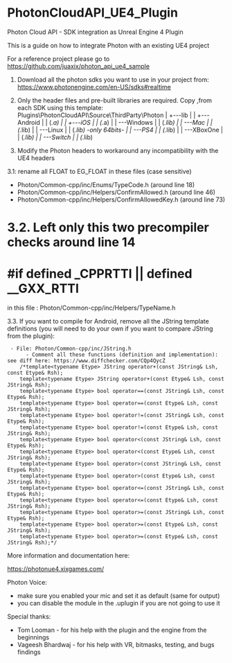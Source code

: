 # PhotonCloudAPI_UE4_Plugin
Photon Cloud API - SDK integration as Unreal Engine 4 Plugin

This is a guide on how to integrate Photon with an existing UE4 project
 
For a reference project please go to 
https://github.com/juaxix/photon_api_ue4_sample

1. Download all the photon sdks you want to use in your project from:
https://www.photonengine.com/en-US/sdks#realtime

2. Only the header files and pre-built libraries are required.
Copy ,from each SDK using this template:
Plugins\PhotonCloudAPI\Source\ThirdParty\Photon
|   +---lib
|   |   +---Android 
|   |   	(*.a)
|   |   +---iOS
|   |   	(*.a)
|   |   \---Windows
|   |   	(*.lib)
|   |   \---Mac
|   |       (*.lib)
|   |   \---Linux
|   |       (*.lib) -only 64bits-
|   |   \---PS4
|   |       (*.lib)
|   |   \---XBoxOne
|   |       (*.lib)
|   |   \---Switch
|   |       (*.lib)

3. Modify the Photon headers to workaround any incompatibility with the UE4 headers 

3.1: rename all FLOAT to EG_FLOAT in these files (case sensitive)

- Photon/Common-cpp/inc/Enums/TypeCode.h (around line 18)
- Photon/Common-cpp/inc/Helpers/ConfirmAllowed.h (around line 46)
- Photon/Common-cpp/inc/Helpers/ConfirmAllowedKey.h (around line 73)

3.2. Left only this two precompiler checks around line 14 
================================================
#if defined _CPPRTTI || defined __GXX_RTTI 
================================================
in this file : Photon/Common-cpp/inc/Helpers/TypeName.h


3.3. If you want to compile for Android, remove all the JString template definitions (you will need to do your own if you want to compare JString from the plugin):
	 
     - File: Photon/Common-cpp/inc/JString.h
	      - Comment all these functions (definition and implementation): see diff here: https://www.diffchecker.com/CQp4QycZ
        /*template<typename Etype> JString operator+(const JString& Lsh, const Etype& Rsh);
        template<typename Etype> JString operator+(const Etype& Lsh, const JString& Rsh);
        template<typename Etype> bool operator==(const JString& Lsh, const Etype& Rsh);
        template<typename Etype> bool operator==(const Etype& Lsh, const JString& Rsh);
        template<typename Etype> bool operator!=(const JString& Lsh, const Etype& Rsh);
        template<typename Etype> bool operator!=(const Etype& Lsh, const JString& Rsh);
        template<typename Etype> bool operator<(const JString& Lsh, const Etype& Rsh);
        template<typename Etype> bool operator<(const Etype& Lsh, const JString& Rsh);
        template<typename Etype> bool operator>(const JString& Lsh, const Etype& Rsh);
        template<typename Etype> bool operator>(const Etype& Lsh, const JString& Rsh);
        template<typename Etype> bool operator<=(const JString& Lsh, const Etype& Rsh);
        template<typename Etype> bool operator<=(const Etype& Lsh, const JString& Rsh);
        template<typename Etype> bool operator>=(const JString& Lsh, const Etype& Rsh);
        template<typename Etype> bool operator>=(const Etype& Lsh, const JString& Rsh);
        template<typename Etype> bool operator>=(const Etype& Lsh, const JString& Rsh);*/
		
		

More information and documentation here:

https://photonue4.xixgames.com/


Photon Voice:
- make sure you enabled your mic and set it as default (same for output)
- you can disable the module in the .uplugin if you are not going to use it


Special thanks:
- Tom Looman - for his help with the plugin and the engine from the beginnings
- Vageesh Bhardwaj - for his help with VR, bitmasks, testing, and bugs findings